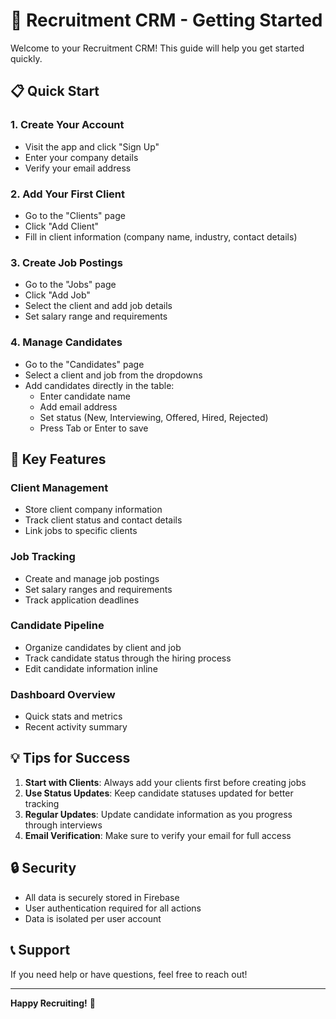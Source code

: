 # 🚀 Recruitment CRM - Getting Started

Welcome to your Recruitment CRM! This guide will help you get started quickly.

## 📋 Quick Start

### 1. **Create Your Account**
- Visit the app and click "Sign Up"
- Enter your company details
- Verify your email address

### 2. **Add Your First Client**
- Go to the "Clients" page
- Click "Add Client"
- Fill in client information (company name, industry, contact details)

### 3. **Create Job Postings**
- Go to the "Jobs" page
- Click "Add Job"
- Select the client and add job details
- Set salary range and requirements

### 4. **Manage Candidates**
- Go to the "Candidates" page
- Select a client and job from the dropdowns
- Add candidates directly in the table:
  - Enter candidate name
  - Add email address
  - Set status (New, Interviewing, Offered, Hired, Rejected)
  - Press Tab or Enter to save

## 🎯 Key Features

### **Client Management**
- Store client company information
- Track client status and contact details
- Link jobs to specific clients

### **Job Tracking**
- Create and manage job postings
- Set salary ranges and requirements
- Track application deadlines

### **Candidate Pipeline**
- Organize candidates by client and job
- Track candidate status through the hiring process
- Edit candidate information inline

### **Dashboard Overview**
- Quick stats and metrics
- Recent activity summary

## 💡 Tips for Success

1. **Start with Clients**: Always add your clients first before creating jobs
2. **Use Status Updates**: Keep candidate statuses updated for better tracking
3. **Regular Updates**: Update candidate information as you progress through interviews
4. **Email Verification**: Make sure to verify your email for full access

## 🔒 Security

- All data is securely stored in Firebase
- User authentication required for all actions
- Data is isolated per user account

## 📞 Support

If you need help or have questions, feel free to reach out!

---

**Happy Recruiting!** 🎉